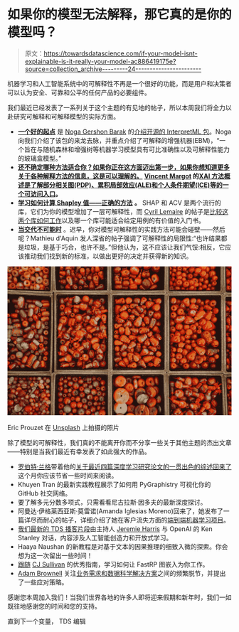 # 如果你的模型无法解释，那它真的是你的模型吗？

> 原文：<https://towardsdatascience.com/if-your-model-isnt-explainable-is-it-really-your-model-ac886419175e?source=collection_archive---------24----------------------->

机器学习和人工智能系统中的可解释性不再是一个很好的功能，而是用户和决策者可以认为安全、可靠和公平的任何产品的必要组件。

我们最近已经发表了一系列关于这个主题的有见地的帖子，所以本周我们将全力以赴研究可解释和可解释模型的实际方面。

*   [**一个好的起点**](/interpretml-another-way-to-explain-your-model-b7faf0a384f8) 是 [Noga Gershon Barak](https://medium.com/u/8572060fa298?source=post_page-----ac886419175e--------------------------------) 的[介绍开源的 InterpretML 包](http://InterpretML)。Noga 向我们介绍了该包的来龙去脉，并重点介绍了可解释的增强机器(EBM)，“一个旨在与随机森林和增强树等机器学习模型具有可比准确性以及可解释性能力的玻璃盒模型。”
*   [**还不确定哪种方法适合你？如果你正在这方面迈出第一步，如果你想知道更多关于各种解释方法的信息，这是可以理解的。**](/a-brief-overview-of-methods-to-explain-ai-xai-fe0d2a7b05d6) **[Vincent Margot](https://medium.com/u/f30b2fa2a77?source=post_page-----ac886419175e--------------------------------) 的[XAI 方法概述是了解部分相关图(PDP)、累积局部效应(ALE)和个人条件期望(ICE)等的一个可访问入口](/a-brief-overview-of-methods-to-explain-ai-xai-fe0d2a7b05d6)。**
*   [**学习如何计算 Shapley 值——正确的方法**](/the-right-way-to-compute-your-shapley-values-cfea30509254) **。** SHAP 和 ACV 是两个流行的库，它们为你的模型增加了一层可解释性，而 [Cyril Lemaire](https://medium.com/u/dd9168fe2eb2?source=post_page-----ac886419175e--------------------------------) 的帖子是[比较这两个库如何工作](/the-right-way-to-compute-your-shapley-values-cfea30509254)以及哪一个库可能适合给定用例的有价值的入门书。
*   [**当交代不可能时**](/on-the-impossibility-of-explaining-ai-aa0b39768375) 。迟早，你对模型可解释性的实践方法可能会碰壁——然后呢？Mathieu d'Aquin 发人深省的帖子强调了可解释性的局限性:“也许结果都是垃圾，是基于巧合，也许不是。”但他认为，这不应该让我们气馁:相反，它应该推动我们找到新的标准，以做出更好的决定并获得新的知识。

![](img/ecc097e36ddea3be0b43029567cdd175.png)

Eric Prouzet 在 [Unsplash](https://unsplash.com?utm_source=medium&utm_medium=referral) 上拍摄的照片

除了模型的可解释性，我们真的不能离开你而不分享一些关于其他主题的杰出文章——特别是当我们最近有幸发表了如此强大的作品。

*   [罗伯特·兰格](https://medium.com/u/638b9cae9933?source=post_page-----ac886419175e--------------------------------)带着他的[关于最近四篇深度学习研究论文的一贯出色的综述回来了](/four-deep-learning-papers-to-read-in-december-2021-e28f31e6aab4)这个月你应该节省一些时间来阅读。
*   Khuyen Tran 的最新实践教程展示了如何用 PyGraphistry 可视化你的 GitHub 社交网络。
*   要了解多元分数多项式，只需看看尼古拉斯·因多夫的最新深度探讨。
*   阿曼达·伊格莱西亚斯·莫雷诺(Amanda Iglesias Moreno)回来了，她发布了一篇详尽而耐心的帖子，详细介绍了她在客户流失方面的[端到端机器学习项目](/end-to-end-machine-learning-project-telco-customer-churn-90744a8df97d)。
*   [我们最新的 TDS 播客片段](/ai-without-objectives-48b9c8e7b988)由主持人 [Jeremie Harris](https://medium.com/u/59564831d1eb?source=post_page-----ac886419175e--------------------------------) 与 OpenAI 的 Ken Stanley 对话，内容涉及人工智能创造力和开放式学习。
*   Haaya Naushan 的新教程是对基于文本的因果推理的细致入微的探索。你会想为这一次留出一些时间！
*   [跟随](/making-fastrp-graph-embeddings-work-for-you-f7344a535dc3) [CJ Sullivan](https://medium.com/u/a9bc11f7a61b?source=post_page-----ac886419175e--------------------------------) 的优秀指南，学习如何让 FastRP 图嵌入为你工作。
*   [Adam Brownell](https://medium.com/u/2479b1fc8999?source=post_page-----ac886419175e--------------------------------) 关注[业务需求和数据科学解决方案](/ml-product-management-has-a-translation-problem-65e87df655b1)之间的频繁脱节，并提出了一些应对策略。

感谢您本周加入我们！当我们世界各地的许多人即将迎来假期和新年时，我们一如既往地感谢您的时间和您的支持。

直到下一个变量，
TDS 编辑